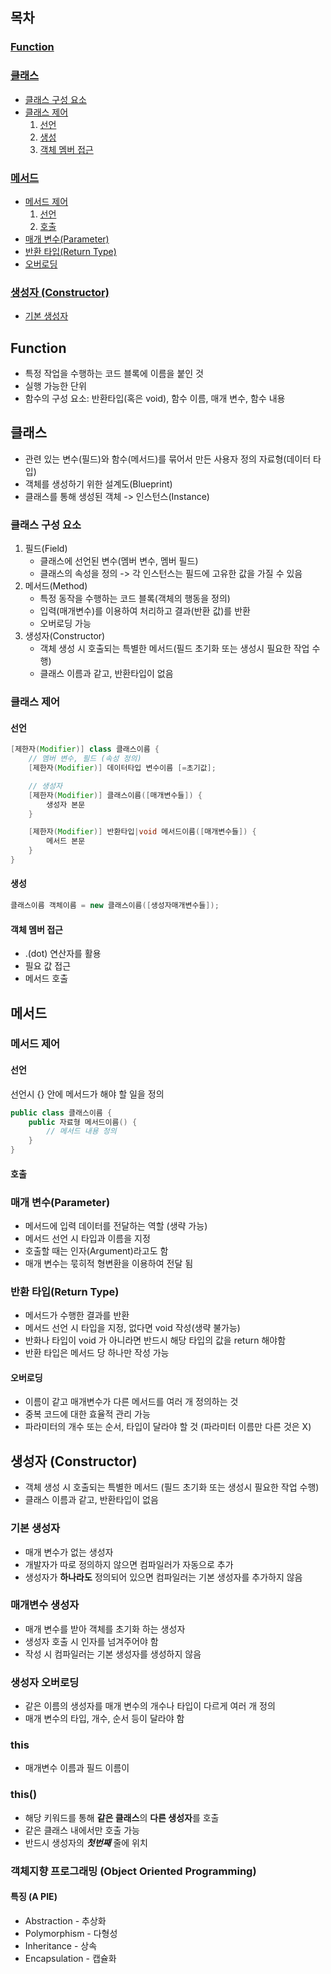 ## 목차
### [Function](#function)

### [클래스](#클래스)
- [클래스 구성 요소](#클래스-구성-요소)
- [클래스 제어](#클래스-제어)
    1. [선언](#선언)
    2. [생성](#생성성)
    3. [객체 멤버 접근](#객체-멤버-접근)

### [메서드](#메서드)
- [메서드 제어](#메서드-제어)
    1. [선언](#선언-1)
    2. [호출](#호출출)
-  [매개 변수(Parameter)](#매개-변수parameter)
-  [반환 타입(Return Type)](#반환-타입return-type)
-  [오버로딩](#오버로딩)

### [생성자 (Constructor)](#생성자-constructor)

- [기본 생성자](#기본-생성자)


## Function

- 특정 작업을 수행하는 코드 블록에 이름을 붙인 것
- 실행 가능한 단위
- 함수의 구성 요소: 반환타입(혹은 void), 함수 이름, 매개 변수, 함수 내용

## 클래스

- 관련 있는 변수(필드)와 함수(메서드)를 묶어서 만든 사용자 정의 자료형(데이터 타입)
- 객체를 생성하기 위한 설계도(Blueprint)
-  클래스를 통해 생성된 객체 -> 인스턴스(Instance)

### 클래스 구성 요소
1. 필드(Field)
    - 클래스에 선언된 변수(멤버 변수,  멤버 필드)
    - 클래스의 속성을 정의 -> 각 인스턴스는 필드에 고유한 값을 가질 수 있음
2. 메서드(Method)
    - 특정 동작을 수행하는 코드 블록(객체의 행동을 정의)
    - 입력(매개변수)를 이용하여 처리하고 결과(반환 값)를 반환
    - 오버로딩 가능
3. 생성자(Constructor)
    - 객체 생성 시 호출되는 특별한 메서드(필드 초기화 또는 생성시 필요한 작업 수행)
    - 클래스 이름과 같고, 반환타입이 없음

### 클래스 제어

#### 선언

```java
[제한자(Modifier)] class 클래스이름 {
    // 멤버 변수, 필드 (속성 정의)
    [제한자(Modifier)] 데이터타입 변수이름 [=초기값];

    // 생성자
    [제한자(Modifier)] 클래스이름([매개변수들]) {
        생성자 본문
    }

    [제한자(Modifier)] 반환타입|void 메서드이름([매개변수들]) {
        메서드 본문
    }
}
```

#### 생성

```java
클래스이름 객체이름 = new 클래스이름([생성자매개변수들]);
```

#### 객체 멤버 접근

- .(dot) 연산자를 활용
- 필요 값 접근
- 메서드 호출

## 메서드

### 메서드 제어

#### 선언

선언시 {} 안에 메서드가 해야 할 일을 정의

```java
public class 클래스이름 {
    public 자료형 메서드이름() {
        // 메서드 내용 정의
    }
}
```

#### 호출

### 매개 변수(Parameter)

- 메서드에 입력 데이터를 전달하는 역할 (생략 가능)
- 메서드 선언 시 타입과 이름을 지정
- 호출할 때는 인자(Argument)라고도 함
- 매개 변수는 묷히적 형변환을 이용하여 전달 됨

### 반환 타입(Return Type)

- 메서드가 수행한 결과를 반환
- 메서드 선언 시 타입을 지정, 없다면 void 작성(생략 불가능)
- 반화나 타입이 void 가 아니라면 반드시 해당 타입의 값을 return 해야함
- 반환 타입은 메서드 당 하나만 작성 가능

#### 오버로딩

- 이름이 같고 매개변수가 다른 메서드를 여러 개 정의하는 것
- 중복 코드에 대한 효율적 관리 가능
- 파라미터의 개수 또는 순서, 타입이 달라야 할 것 (파라미터 이름만 다른 것은 X)

## 생성자 (Constructor)

- 객체 생성 시 호출되는 특별한 메서드 (필드 초기화 또는 생성시 필요한 작업 수행)
- 클래스 이름과 같고, 반환타입이 없음

### 기본 생성자
- 매개 변수가 없는 생성자
- 개발자가 따로 정의하지 않으면 컴파일러가 자동으로 추가
- 생성자가 **하나라도** 정의되어 있으면 컴파일러는 기본 생성자를 추가하지 않음

### 매개변수 생성자

- 매개 변수를 받아 객체를 초기화 하는 생성자
- 생성자 호출 시 인자를 넘겨주어야 함
- 작성 시 컴파일러는 기본 생성자를 생성하지 않음

### 생성자 오버로딩

- 같은 이름의 생성자를 매개 변수의 개수나 타입이 다르게 여러 개 정의
- 매개 변수의 타입, 개수, 순서 등이 달라야 함

### this

- 매개변수 이름과 필드 이름이

### this()

- 해당 키워드를 통해 **같은 클래스**의 **다른 생성자**를 호출
- 같은 클래스 내에서만 호출 가능
- 반드시 생성자의 ***첫번째*** 줄에 위치

### 객체지향 프로그래밍 (Object Oriented Programming)

#### 특징 (A PIE)

- Abstraction - 추상화
- Polymorphism - 다형성
- Inheritance - 상속
- Encapsulation - 캡슐화

